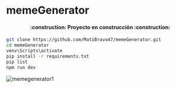 # memeGenerator

<h4 align="center">
:construction: Proyecto en construcción :construction:
</h4>

```bash
git clone https://github.com/MatiBravo47/memeGenerator.git
cd memeGenerator
venv\Scripts\activate
pip install -r requirements.txt
pip list
npm run dev 
```

![memegenerator1](https://github.com/user-attachments/assets/34603651-bce4-459c-9c7f-84d5e2d4fee1)
